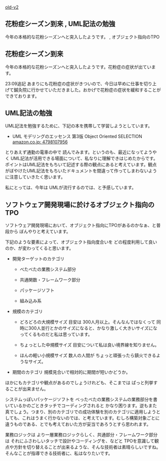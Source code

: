[old-v2](ig060308-orig.html)

## 花粉症シーズン到来 , UML記法の勉強

今年の本格的な花粉シーズンへと突入したようです。 , オブジェクト指向のTPO


## 花粉症シーズン到来

今年の本格的な花粉シーズンへと突入したようです。花粉症の症状が出ています。

23:09追記 あまりにも花粉症の症状がきついので、今日は早めに仕事を切り上げて鍼灸院に行かせていただきました。おかげで花粉症の症状を緩和することができております。

## UML記法の勉強

UML記法を勉強するために、下記の本を携帯して学習しようとしています。


* UML モデリングのエッセンス 第3版 Object Oriented SELECTION
  [amazon.co.jp: 4798107956](http://www.amazon.co.jp/exec/obidos/ASIN/4798107956/igapyondiary-22)

とりあえず通勤の電車の中で 読んでみます。というのも、最近になってようやく UML記法が活用できる場面について、私なりに理解できはじめたからです。ポイントはUML記法をもちいて記述する際の観点にあると考えています。観点がぼやけたUML記法をもちいたドキュメントを間違って作ってしまわないように注意していきたく思います。

私にとっては、今年は UMLが流行するのでは、と予感しています。

## ソフトウェア開発現場に於けるオブジェクト指向のTPO

ソフトウェア開発現場において、オブジェクト指向にTPOがあるのかなぁ、と普段から ぼんやりと考えています。

下記のような要素によって、オブジェクト指向度合いを どの程度利用して良いのか、が変わってくると思います。


* 開発ターゲットのカテゴリ
  

  * べたべたの業務システム部分
    
  * 共通関数・フレームワーク部分
    
  * パッケージソフト
    
  * 組み込み系
  

  
* 規模のカテゴリ
  

  * どろどろの大規模サイズ
    目安は 300人月以上。そんなんではなくって 同時に300人並行とかのサイズになると、かなり激しく大きいサイズになってくるものだと私は思っています。
    
  * ちょっとした中規模サイズ
    目安について私は良い境界線を知りません。
    
  * ほんの軽い小規模サイズ
    数人の人間が ちょっと頑張ったら鎮火できるようなサイズ。
  

  
* 期間のカテゴリ
  規模見合いで相対的に期間が短いかどうか。

ほかにもカテゴリや観点があるのでしょうけれども、そこまでは ぱっと列挙することが出来ません。

システムっぽいパッケージソフトを べったべたの業務システムの業務部分を書いているかのごときタッチでコーディングされると かなり困ります。逆もまた真でしょう。つまり、別のカテゴリでの成功体験を別のカテゴリに適用しようとしても、これはうまく行かないのでは、と考えています。むしろ構築対象ごとに違うものである、とでも考えておいた方が妥当であろうとすら思われます。

業務ロジックは より一層業務ロジックらしく、共通部分・フレームワーク部分は それにふさわしいタッチで設計やコーディングを、などと TPOを意識して観点や方針を切り替えることが出来るような、そんな技術者は素晴らしいですね。そんなことが指導できる技術者に、私はなりたいです。